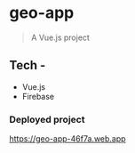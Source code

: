 # geo-app

> A Vue.js project

## Tech -

* Vue.js
* Firebase

### Deployed project 
https://geo-app-46f7a.web.app



